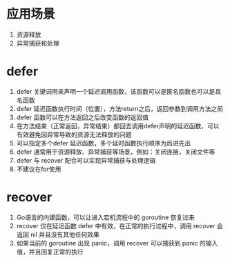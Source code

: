 # 应用场景
1. 资源释放
2. 异常捕获和处理

# defer
1. defer 关键词用来声明一个延迟调用函数，该函数可以是匿名函数也可以是具名函数
2. defer 延迟函数执行时间（位置），方法return之后，返回参数到调用方法之前
3. defer 函数可以在方法返回之后改变函数的返回值
4. 在方法结束（正常返回，异常结束）都回去调用defer声明的延迟函数，可以有效避免因异常导致的资源无法释放的问题
5. 可以指定多个defer 延迟函数，多个延时函数执行顺序为后进先出
6. defer 通常用于资源释放、异常捕获等场景，例如：关闭连接，关闭文件等
7. defer 与 recover 配合可以实现异常捕获与处理逻辑
8. 不建议在for使用

# recover
1. Go语言的内建函数，可以让进入宕机流程中的 goroutine 恢复过来
2. recover 仅在延迟函数 defer 中有效，在正常的执行过程中，调用 recover 会返回 nil 并且没有其他任何效果
3. 如果当前的 goroutine 出现 panic，调用 recover 可以捕获到 panic 的输入值，并且回复正常的执行